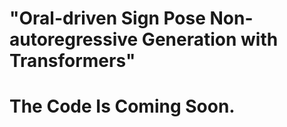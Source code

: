 # "Oral-driven Sign Pose Non-autoregressive Generation with Transformers"
# The Code Is Coming Soon.
